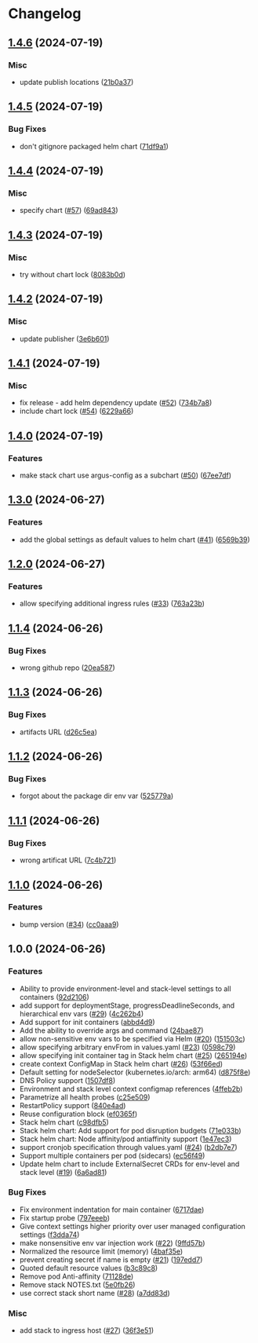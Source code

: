 # Changelog

## [1.4.6](https://github.com/chanzuckerberg/argo-helm-charts/compare/stack-v1.4.5...stack-v1.4.6) (2024-07-19)


### Misc

* update publish locations ([21b0a37](https://github.com/chanzuckerberg/argo-helm-charts/commit/21b0a37ecacdf11ac193a17605322f513e94aee5))

## [1.4.5](https://github.com/chanzuckerberg/argo-helm-charts/compare/stack-v1.4.4...stack-v1.4.5) (2024-07-19)


### Bug Fixes

* don't gitignore packaged helm chart ([71df9a1](https://github.com/chanzuckerberg/argo-helm-charts/commit/71df9a14c0de563edf8651caa511746819e21ad5))

## [1.4.4](https://github.com/chanzuckerberg/argo-helm-charts/compare/stack-v1.4.3...stack-v1.4.4) (2024-07-19)


### Misc

* specify chart ([#57](https://github.com/chanzuckerberg/argo-helm-charts/issues/57)) ([69ad843](https://github.com/chanzuckerberg/argo-helm-charts/commit/69ad8432c70aa09aad3793547a475136742605d0))

## [1.4.3](https://github.com/chanzuckerberg/argo-helm-charts/compare/stack-v1.4.2...stack-v1.4.3) (2024-07-19)


### Misc

* try without chart lock ([8083b0d](https://github.com/chanzuckerberg/argo-helm-charts/commit/8083b0d4bc0252b866b65e9083e1bfef22a04fa6))

## [1.4.2](https://github.com/chanzuckerberg/argo-helm-charts/compare/stack-v1.4.1...stack-v1.4.2) (2024-07-19)


### Misc

* update publisher ([3e6b601](https://github.com/chanzuckerberg/argo-helm-charts/commit/3e6b6019b3b3c08fd8c8404997f9020b127e13b3))

## [1.4.1](https://github.com/chanzuckerberg/argo-helm-charts/compare/stack-v1.4.0...stack-v1.4.1) (2024-07-19)


### Misc

* fix release - add helm dependency update ([#52](https://github.com/chanzuckerberg/argo-helm-charts/issues/52)) ([734b7a8](https://github.com/chanzuckerberg/argo-helm-charts/commit/734b7a80e096eb061f175b6cebefb706cdf03641))
* include chart lock ([#54](https://github.com/chanzuckerberg/argo-helm-charts/issues/54)) ([6229a66](https://github.com/chanzuckerberg/argo-helm-charts/commit/6229a669675d2508d954cfb0638d99a9f09db149))

## [1.4.0](https://github.com/chanzuckerberg/argo-helm-charts/compare/stack-v1.3.0...stack-v1.4.0) (2024-07-19)


### Features

* make stack chart use argus-config as a subchart ([#50](https://github.com/chanzuckerberg/argo-helm-charts/issues/50)) ([67ee7df](https://github.com/chanzuckerberg/argo-helm-charts/commit/67ee7df9e1881416c3861721ba00b793366ffd03))

## [1.3.0](https://github.com/chanzuckerberg/argo-helm-charts/compare/stack-v1.2.0...stack-v1.3.0) (2024-06-27)


### Features

* add the global settings as default values to helm chart ([#41](https://github.com/chanzuckerberg/argo-helm-charts/issues/41)) ([6569b39](https://github.com/chanzuckerberg/argo-helm-charts/commit/6569b394b738e5f595e8e94a5f2cbf6a3780f42f))

## [1.2.0](https://github.com/chanzuckerberg/argo-helm-charts/compare/stack-v1.1.4...stack-v1.2.0) (2024-06-27)


### Features

* allow specifying additional ingress rules ([#33](https://github.com/chanzuckerberg/argo-helm-charts/issues/33)) ([763a23b](https://github.com/chanzuckerberg/argo-helm-charts/commit/763a23b7316a11701a3d9285504d4e491a0d98af))

## [1.1.4](https://github.com/chanzuckerberg/argo-helm-charts/compare/stack-v1.1.3...stack-v1.1.4) (2024-06-26)


### Bug Fixes

* wrong github repo ([20ea587](https://github.com/chanzuckerberg/argo-helm-charts/commit/20ea5878894df69c914bc9434bbd69df343713aa))

## [1.1.3](https://github.com/chanzuckerberg/argo-helm-charts/compare/stack-v1.1.2...stack-v1.1.3) (2024-06-26)


### Bug Fixes

* artifacts URL ([d26c5ea](https://github.com/chanzuckerberg/argo-helm-charts/commit/d26c5ead159196757726f550868bd02781f83dfe))

## [1.1.2](https://github.com/chanzuckerberg/argo-helm-charts/compare/stack-v1.1.1...stack-v1.1.2) (2024-06-26)


### Bug Fixes

* forgot about the package dir env var ([525779a](https://github.com/chanzuckerberg/argo-helm-charts/commit/525779a8ece9131be75002f4b7cf7767f89e9ec8))

## [1.1.1](https://github.com/chanzuckerberg/argo-helm-charts/compare/stack-v1.1.0...stack-v1.1.1) (2024-06-26)


### Bug Fixes

* wrong artificat URL ([7c4b721](https://github.com/chanzuckerberg/argo-helm-charts/commit/7c4b721121285a030a2f891027634c38a1b595b7))

## [1.1.0](https://github.com/chanzuckerberg/argo-helm-charts/compare/stack-v1.0.0...stack-v1.1.0) (2024-06-26)


### Features

* bump version ([#34](https://github.com/chanzuckerberg/argo-helm-charts/issues/34)) ([cc0aaa9](https://github.com/chanzuckerberg/argo-helm-charts/commit/cc0aaa9405533d6c4ef08dad2abd1490232e68f4))

## 1.0.0 (2024-06-26)


### Features

* Ability to provide environment-level and stack-level settings to all containers ([92d2106](https://github.com/chanzuckerberg/argo-helm-charts/commit/92d21066cbabb2bb1df76dda29cdd1e7d722c752))
* add support for deploymentStage, progressDeadlineSeconds, and hierarchical env vars ([#29](https://github.com/chanzuckerberg/argo-helm-charts/issues/29)) ([4c262b4](https://github.com/chanzuckerberg/argo-helm-charts/commit/4c262b451333a2271ef8610f4ea5fd889d2848f2))
* Add support for init containers ([abbd4d9](https://github.com/chanzuckerberg/argo-helm-charts/commit/abbd4d9c7a28671c210d62536438a792c0d8a647))
* Add the ability to override args and command ([24bae87](https://github.com/chanzuckerberg/argo-helm-charts/commit/24bae876f680193ed686cb9bf4aea4a190877e2f))
* allow non-sensitive env vars to be specified via Helm ([#20](https://github.com/chanzuckerberg/argo-helm-charts/issues/20)) ([151503c](https://github.com/chanzuckerberg/argo-helm-charts/commit/151503ce994cb3ae8b7b75dee3d9234396d94e18))
* allow specifying arbitrary envFrom in values.yaml ([#23](https://github.com/chanzuckerberg/argo-helm-charts/issues/23)) ([0598c79](https://github.com/chanzuckerberg/argo-helm-charts/commit/0598c792d8b064aade87b1dc688026bbcc432d88))
* allow specifying init container tag in Stack helm chart ([#25](https://github.com/chanzuckerberg/argo-helm-charts/issues/25)) ([265194e](https://github.com/chanzuckerberg/argo-helm-charts/commit/265194e0a04b3593a41593fbb2bc84163ee8cdf3))
* create context ConfigMap in Stack helm chart ([#26](https://github.com/chanzuckerberg/argo-helm-charts/issues/26)) ([53f66ed](https://github.com/chanzuckerberg/argo-helm-charts/commit/53f66ed8a52d50b52a4fe2e349132d3fcdc34937))
* Default setting for nodeSelector (kubernetes.io/arch: arm64) ([d875f8e](https://github.com/chanzuckerberg/argo-helm-charts/commit/d875f8e5fbffeff0fb0c2b5a1626c56b998c38ce))
* DNS Policy support ([1507df8](https://github.com/chanzuckerberg/argo-helm-charts/commit/1507df8b4606ead12b38c4f93b654d39e96c1dae))
* Environment and stack level context configmap references ([4ffeb2b](https://github.com/chanzuckerberg/argo-helm-charts/commit/4ffeb2b3d9397f3bb5eb4e50393205c3597314c6))
* Parametrize all health probes ([c25e509](https://github.com/chanzuckerberg/argo-helm-charts/commit/c25e5097034385ab8402f12d5222db56de536a49))
* RestartPolicy support ([840e4ad](https://github.com/chanzuckerberg/argo-helm-charts/commit/840e4ad6347af9c6fd5105fa446a613a4bb2e842))
* Reuse configuration block ([ef0365f](https://github.com/chanzuckerberg/argo-helm-charts/commit/ef0365f611eaff8f51395dd34fa52512074a7c9b))
* Stack helm chart ([c98dfb5](https://github.com/chanzuckerberg/argo-helm-charts/commit/c98dfb5b6c9c943710f0f9641e97392a9643f562))
* Stack helm chart: Add support for pod disruption budgets ([71e033b](https://github.com/chanzuckerberg/argo-helm-charts/commit/71e033b3482c7ccf0d519b81b476d0d0e2d38ef2))
* Stack helm chart: Node affinity/pod antiaffinity support ([1e47ec3](https://github.com/chanzuckerberg/argo-helm-charts/commit/1e47ec315c67cd3121528b4424c571e51cccefe3))
* support cronjob specification through values.yaml ([#24](https://github.com/chanzuckerberg/argo-helm-charts/issues/24)) ([b2db7e7](https://github.com/chanzuckerberg/argo-helm-charts/commit/b2db7e74a5f955e00941320dd5e33263c3479e2b))
* Support multiple containers per pod (sidecars) ([ec56f49](https://github.com/chanzuckerberg/argo-helm-charts/commit/ec56f49f68fd260cba1f390e3c53e4a556b3d26d))
* Update helm chart to include ExternalSecret CRDs for env-level and stack level ([#19](https://github.com/chanzuckerberg/argo-helm-charts/issues/19)) ([6a6ad81](https://github.com/chanzuckerberg/argo-helm-charts/commit/6a6ad813610c835973a8fac82fc2786651c15908))


### Bug Fixes

* Fix environment indentation for main container ([6717dae](https://github.com/chanzuckerberg/argo-helm-charts/commit/6717dae96fd39cc51c6b3b18c6b03d716e486c6a))
* Fix startup probe ([797eeeb](https://github.com/chanzuckerberg/argo-helm-charts/commit/797eeebf96a4156bac61868125bef2ebfae02845))
* Give context settings higher priority over user managed configuration settings ([f3dda74](https://github.com/chanzuckerberg/argo-helm-charts/commit/f3dda7493f349135af28285ba1746892adf154e7))
* make nonsensitive env var injection work ([#22](https://github.com/chanzuckerberg/argo-helm-charts/issues/22)) ([9ffd57b](https://github.com/chanzuckerberg/argo-helm-charts/commit/9ffd57b5105d5aa3fc8750c8a5100eb31c0dd948))
* Normalized the resource limit (memory) ([4baf35e](https://github.com/chanzuckerberg/argo-helm-charts/commit/4baf35e283e5f9cf1a121973f0e915f1bc2cc306))
* prevent creating secret if name is empty ([#21](https://github.com/chanzuckerberg/argo-helm-charts/issues/21)) ([197edd7](https://github.com/chanzuckerberg/argo-helm-charts/commit/197edd7f0ef4d8c451ae422b22f0ed369300e244))
* Quoted default resource values ([b3c89c8](https://github.com/chanzuckerberg/argo-helm-charts/commit/b3c89c8499004303c1241eb799634523ed284596))
* Remove pod Anti-affinity ([71128de](https://github.com/chanzuckerberg/argo-helm-charts/commit/71128de607c312a55f566845290d23e1d4037266))
* Remove stack NOTES.txt ([5e0fb26](https://github.com/chanzuckerberg/argo-helm-charts/commit/5e0fb2699137ee951ecb4ac3285a01387b3d8f9d))
* use correct stack short name ([#28](https://github.com/chanzuckerberg/argo-helm-charts/issues/28)) ([a7dd83d](https://github.com/chanzuckerberg/argo-helm-charts/commit/a7dd83da18788da5320ad531af1126b4562c40ad))


### Misc

* add stack to ingress host ([#27](https://github.com/chanzuckerberg/argo-helm-charts/issues/27)) ([36f3e51](https://github.com/chanzuckerberg/argo-helm-charts/commit/36f3e51423260a4f7b2d3115911ac7b1afbee749))
